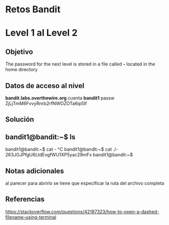 # Retos Bandit 

# Level 1 al Level 2

## Objetivo 

The password for the next level is stored in a file called **-** located in the home directory
## Datos de acceso al nivel 
**bandit.labs.overthewire.org**
cuenta
**bandit1**
passw
ZjLjTmM6FvvyRnrb2rfNWOZOTa6ip5If

## Solución 
bandit1@bandit:~$ ls
-
bandit1@bandit:~$ cat -
^C
bandit1@bandit:~$ cat ./-
263JGJPfgU6LtdEvgfWU1XP5yac29mFx
bandit1@bandit:~$
## Notas adicionales 
al parecer para abrirlo se tiene que especificar la ruta del archivo completa 
## Referencias 
https://stackoverflow.com/questions/42187323/how-to-open-a-dashed-filename-using-terminal